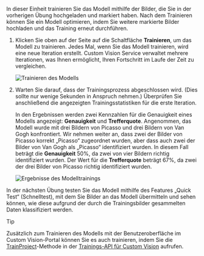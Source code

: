 In dieser Einheit trainieren Sie das Modell mithilfe der Bilder, die Sie in der vorherigen Übung hochgeladen und markiert haben. Nach dem Trainieren können Sie ein Modell optimieren, indem Sie weitere markierte Bilder hochladen und das Training erneut durchführen.

1. Klicken Sie oben auf der Seite auf die Schaltfläche **Trainieren**, um das Modell zu trainieren. Jedes Mal, wenn Sie das Modell trainieren, wird eine neue Iteration erstellt. Custom Vision Service verwaltet mehrere Iterationen, was Ihnen ermöglicht, Ihren Fortschritt im Laufe der Zeit zu vergleichen.

    ![Trainieren des Modells](../media/2-portal-click-train.png)

1. Warten Sie darauf, dass der Trainingsprozess abgeschlossen wird. (Dies sollte nur wenige Sekunden in Anspruch nehmen.) Überprüfen Sie anschließend die angezeigten Trainingsstatistiken für die erste Iteration. 

    In den Ergebnissen werden zwei Kennzahlen für die Genauigkeit eines Modells angezeigt: **Genauigkeit** und **Trefferquote**. Angenommen, das Modell wurde mit drei Bildern von Picasso und drei Bildern von Van Gogh konfrontiert. Wir nehmen weiter an, dass zwei der Bilder von Picasso korrekt „Picasso“ zugeordnet wurden, aber dass auch zwei der Bilder von Van Gogh als „Picasso“ identifiziert wurden. In diesem Fall beträgt die **Genauigkeit** 50%, da zwei von vier Bildern richtig identifiziert wurden. Der Wert für die **Trefferquote** beträgt 67%, da zwei der drei Bilder von Picasso richtig identifiziert wurden.

    ![Ergebnisse des Modelltrainings](../media/2-portal-train-complete.png)

In der nächsten Übung testen Sie das Modell mithilfe des Features „Quick Test“ (Schnelltest), mit dem Sie Bilder an das Modell übermitteln und sehen können, wie diese aufgrund der durch die Trainingsbilder gesammelten Daten klassifiziert werden.

> [!TIP]
> Zusätzlich zum Trainieren des Modells mit der Benutzeroberfläche im Custom Vision-Portal können Sie es auch trainieren, indem Sie die [TrainProject](https://southcentralus.dev.cognitive.microsoft.com/docs/services/d9a10a4a5f8549599f1ecafc435119fa/operations/58d5835bc8cb231380095bed)-Methode in der [Trainings-API für Custom Vision](https://southcentralus.dev.cognitive.microsoft.com/docs/services/d9a10a4a5f8549599f1ecafc435119fa/operations/58d5835bc8cb231380095be3) aufrufen.